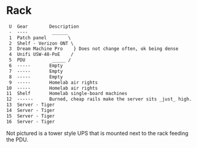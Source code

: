 # Rack

```txt
 U  Gear        Description
 -  ----         ______
 1  Patch panel        \
 2  Shelf - Verizon ONT \
 3  Dream Machine Pro    } Does not change often, ok being dense
 4  Unifi USW-48-PoE    /
 5  PDU          _____ /
 6  -----       Empty
 7  -----       Empty
 8  -----       Empty
 9  -----       Homelab air rights
10  -----       Homelab air rights
11  Shelf       Homelab single-board machines
12  ------      Burned, cheap rails make the server sits _just_ high.
13  Server - Tiger
14  Server - Tiger
15  Server - Tiger
16  Server - Tiger
```

Not pictured is a tower style UPS that is mounted next to the rack feeding the
PDU.

